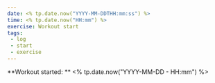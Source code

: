 ```yaml
---
date: <% tp.date.now("YYYY-MM-DDTHH:mm:ss") %>
time: <% tp.date.now("HH:mm") %>
exercise: Workout start
tags:
 - log
 - start
 - exercise
---
```


**Workout started: ** <% tp.date.now("YYYY-MM-DD - HH:mm") %>
